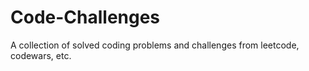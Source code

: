 # Code-Challenges
A collection of solved coding problems and challenges from leetcode, codewars, etc.
